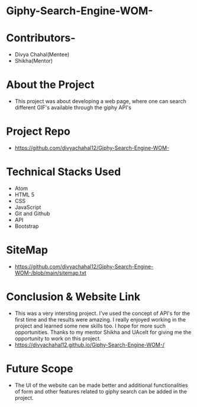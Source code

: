 # Giphy-Search-Engine-WOM-

# Contributors-
- Divya Chahal(Mentee)
- Shikha(Mentor)

# About the Project
- This project was about developing a web page, where one can search different GIF's available through the giphy API's

# Project Repo
- https://github.com/divyachahal12/Giphy-Search-Engine-WOM-

# Technical Stacks Used
- Atom
- HTML 5
- CSS
- JavaScript
- Git and Github
- API
- Bootstrap


# SiteMap
- https://github.com/divyachahal12/Giphy-Search-Engine-WOM-/blob/main/sitemap.txt

# Conclusion & Website Link
- This was a very intersting project. I've used the concept of API's for the first time and the results were amazing. I really enjoyed working in the project and learned some new skills too. I hope for more such opportunities. Thanks to my mentor Shikha and UAceIt for giving me the opportunity to work on this project.
- https://divyachahal12.github.io/Giphy-Search-Engine-WOM-/

# Future Scope
- The UI of the website can be made better and additional functionalities of form and other features related to giphy search can be added in the project.

